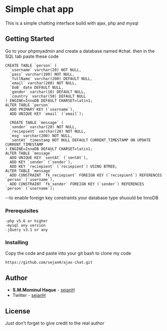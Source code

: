# Simple chat app

This is a simple chatting interface build with ajax, php and mysql

## Getting Started

Go to your phpmyadmin and create a database named #chat. then in the SQL tab paste these code
```
CREATE TABLE `person` (
  `username` varchar(20) NOT NULL,
  `pass` varchar(100) NOT NULL,
  `fullName` varchar(200) DEFAULT NULL,
  `email` varchar(200) NOT NULL,
  `DoB` date DEFAULT NULL,
  `gender` varchar(10) DEFAULT NULL,
  `country` varchar(50) DEFAULT NULL
) ENGINE=InnoDB DEFAULT CHARSET=latin1;
ALTER TABLE `person`
  ADD PRIMARY KEY (`username`),
  ADD UNIQUE KEY `email` (`email`);
  
  CREATE TABLE `message` (
  `sender` varchar(20) NOT NULL,
  `reciepient` varchar(20) NOT NULL,
  `msg` varchar(200) NOT NULL,
  `sentAt` timestamp NOT NULL DEFAULT CURRENT_TIMESTAMP ON UPDATE CURRENT_TIMESTAMP
) ENGINE=InnoDB DEFAULT CHARSET=latin1;
ALTER TABLE `message`
  ADD UNIQUE KEY `sentAt` (`sentAt`),
  ADD KEY `sender` (`sender`),
  ADD KEY `reciepient` (`reciepient`) USING BTREE;
ALTER TABLE `message`
  ADD CONSTRAINT `fk_reciepient` FOREIGN KEY (`reciepient`) REFERENCES `person` (`username`),
  ADD CONSTRAINT `fk_sender` FOREIGN KEY (`sender`) REFERENCES `person` (`username`);
```
--to enable foreign key constraints your database type shuould be InnoDB

### Prerequisites

```
-php v5.6 or higher
-mysql any version
-jQuery v3.1 or any
```

### Installing

Copy the code and paste into your git bash to clone my code

```
https://github.com/sejanH/ajax-chat.git
```


## Author

* **S.M.Mominul Haque** - [sejanH](https://github.com/sejanH)
* Twitter - [sejanH](https://twitter.com/sejanH)

## License

Just don't forget to give credit to the real author
